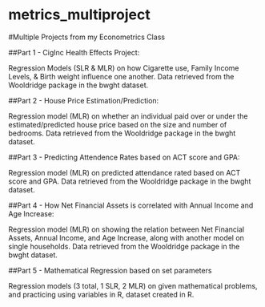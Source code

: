 # metrics_multiproject
#Multiple Projects from my Econometrics Class

##Part 1  - CigInc Health Effects Project:

Regression Models (SLR & MLR) on how Cigarette use, Family Income Levels, & Birth weight influence one another. Data retrieved from the Wooldridge package in the bwght dataset.

##Part 2  - House Price Estimation/Prediction:

Regression model (MLR) on whether an individual paid over or under the estimated/predicted house price based on the size and number of bedrooms. Data retrieved from the Wooldridge package in the bwght dataset.

##Part 3  - Predicting Attendence Rates based on ACT score and GPA:

Regression model (MLR) on predicted attendance rated based on ACT score and GPA. Data retrieved from the Wooldridge package in the bwght dataset.


##Part 4  - How Net Financial Assets is correlated with Annual Income and Age Increase:

Regression model (MLR) on showing the relation between Net Financial Assets, Annual Income, and Age Increase, along with another model on single households. Data retrieved from the Wooldridge package in the bwght dataset.

##Part 5  - Mathematical Regression based on set parameters

Regression models (3 total, 1 SLR, 2 MLR) on given mathematical problems, and practicing using variables in R, dataset created in R.
